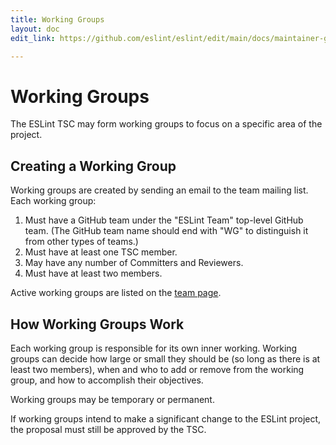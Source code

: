 ```yaml
---
title: Working Groups
layout: doc
edit_link: https://github.com/eslint/eslint/edit/main/docs/maintainer-guide/working-groups.md

---
```

<!-- Note: No pull requests accepted for this file. See README.md in the root directory for details. -->

# Working Groups

The ESLint TSC may form working groups to focus on a specific area of the project.

## Creating a Working Group

Working groups are created by sending an email to the team mailing list. Each working group:

1. Must have a GitHub team under the "ESLint Team" top-level GitHub team. (The GitHub team name should end with "WG" to distinguish it from other types of teams.)
1. Must have at least one TSC member.
1. May have any number of Committers and Reviewers.
1. Must have at least two members.

Active working groups are listed on the [team page](https://eslint.org/team).

## How Working Groups Work

Each working group is responsible for its own inner working. Working groups can decide how large or small they should be (so long as there is at least two members), when and who to add or remove from the working group, and how to accomplish their objectives.

Working groups may be temporary or permanent.

If working groups intend to make a significant change to the ESLint project, the proposal must still be approved by the TSC.
